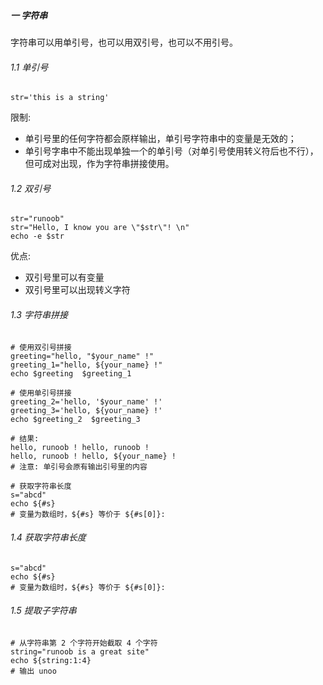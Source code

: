 ##### 一 字符串
字符串可以用单引号，也可以用双引号，也可以不用引号。
###### 1.1 单引号
```shell
str='this is a string'
```
限制:
* 单引号里的任何字符都会原样输出，单引号字符串中的变量是无效的；
* 单引号字串中不能出现单独一个的单引号（对单引号使用转义符后也不行），但可成对出现，作为字符串拼接使用。
###### 1.2 双引号
```shell
str="runoob"
str="Hello, I know you are \"$str\"! \n"
echo -e $str
```
优点:
* 双引号里可以有变量
* 双引号里可以出现转义字符
###### 1.3 字符串拼接
```shell
# 使用双引号拼接
greeting="hello, "$your_name" !"
greeting_1="hello, ${your_name} !"
echo $greeting  $greeting_1

# 使用单引号拼接
greeting_2='hello, '$your_name' !'
greeting_3='hello, ${your_name} !'
echo $greeting_2  $greeting_3

# 结果:
hello, runoob ! hello, runoob !
hello, runoob ! hello, ${your_name} !
# 注意: 单引号会原有输出引号里的内容

# 获取字符串长度
s="abcd"
echo ${#s}
# 变量为数组时，${#s} 等价于 ${#s[0]}:
```

###### 1.4 获取字符串长度
```shell
s="abcd"
echo ${#s}
# 变量为数组时，${#s} 等价于 ${#s[0]}:
```

###### 1.5 提取子字符串
```shell
# 从字符串第 2 个字符开始截取 4 个字符
string="runoob is a great site"
echo ${string:1:4} 
# 输出 unoo
```